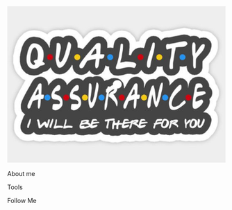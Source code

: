 ![Header](https://github.com/Iulia-kld/Iulia-kld/blob/main/assets/2024-01-31_13-00-05.png)

About me

Tools

Follow Me